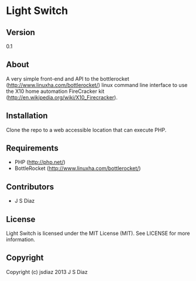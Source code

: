# Light Switch

## Version

0.1

## About

A very simple front-end and API to the bottlerocket (http://www.linuxha.com/bottlerocket/) linux command line interface to use the X10 home automation FireCracker kit (http://en.wikipedia.org/wiki/X10_Firecracker).

## Installation

Clone the repo to a web accessible location that can execute PHP.

## Requirements

 * PHP (http://php.net/)
 * BottleRocket (http://www.linuxha.com/bottlerocket/)

## Contributors

 * J S Diaz

## License

Light Switch is licensed under the MIT License (MIT).  See LICENSE for more information.

## Copyright

Copyright (c) jsdiaz 2013 J S Diaz
